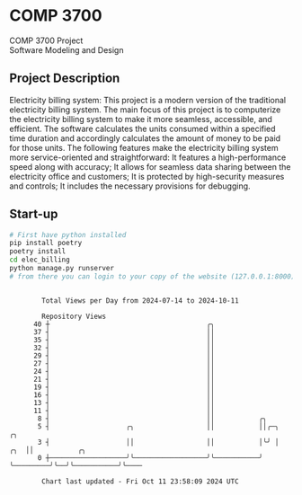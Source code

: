 # COMP 3700
COMP 3700 Project  
Software Modeling and Design
## Project Description
Electricity billing system: This project is a modern version of the traditional electricity billing system. The main focus of this project is to computerize the electricity billing system to make it more seamless, accessible, and efficient. The software calculates the units consumed within a specified time duration and accordingly calculates the amount of money to be paid for those units. The following features make the electricity billing system more service-oriented and straightforward: It features a high-performance speed along with accuracy; It allows for seamless data sharing between the electricity office and customers; It is protected by high-security measures and controls; It includes the necessary provisions for debugging.

## Start-up
```bash
# First have python installed
pip install poetry
poetry install
cd elec_billing
python manage.py runserver
# from there you can login to your copy of the website (127.0.0.1:8000), default creds are admin/admin
```

```

        Total Views per Day from 2024-07-14 to 2024-10-11

        Repository Views
      40 ┼                                       ╭╮
      37 ┤                                       ││
      35 ┤                                       ││
      32 ┤                                       ││
      29 ┤                                       ││
      27 ┤                                       ││
      24 ┤                                       ││
      21 ┤                                       ││
      19 ┤                                       ││
      16 ┤                                       ││
      13 ┤                                       ││
      11 ┤                                       ││
       8 ┤                                       ││           ╭╮
       5 ┤                   ╭╮                  ││           ││╭─╮             ╭╮
       3 ┤                   ││                  ││           │╰╯ │         ╭╮  ││           ╭╮
       0 ┼───────────────────╯╰──────────────────╯╰───────────╯   ╰─────────╯╰──╯╰───────────╯╰────

        Chart last updated - Fri Oct 11 23:58:09 2024 UTC
        
```
